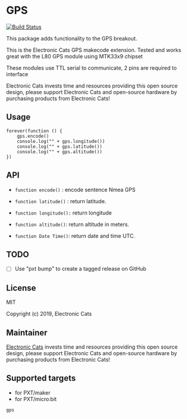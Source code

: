 # GPS
[![Build Status](https://travis-ci.org/ElectronicCats/pxt-gps.svg?branch=master)](https://travis-ci.org/ElectronicCats/pxt-gps) 


This package adds functionality to the GPS breakout.

This is the Electronic Cats GPS makecode extension. Tested and works great with the L80 GPS module using MTK33x9 chipset

These modules use TTL serial to communicate, 2 pins are required to interface

Electronic Cats invests time and resources providing this open source design, please support Electronic Cats and open-source hardware by purchasing products from Electronic Cats!

## Usage
```
forever(function () {
    gps.encode()
    console.log("" + gps.longitude())
    console.log("" + gps.latitude())
    console.log("" + gps.altitude())
})
```

## API

- `function encode()` : encode sentence Nmea GPS  

- `function latitude()` : return latitude.

- `function longitude():` return longitude

- `function altitude()`: return altitude in meters.

- `function Date Time()`: return date and time UTC.


## TODO

- [ ] Use "pxt bump" to create a tagged release on GitHub

## License

MIT

Copyright (c) 2019, Electronic Cats  

## Maintainer

[Electronic Cats](https://github.com/ElectronicCats) invests time and resources providing this open source design, please support Electronic Cats and open-source hardware by purchasing products from Electronic Cats!

## Supported targets

* for PXT/maker
* for PXT/micro:bit

```package
gps
```

